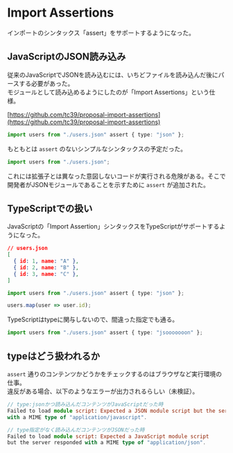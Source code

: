 # Import Assertions

インポートのシンタックス「assert」をサポートするようになった。

## JavaScriptのJSON読み込み

従来のJavaScriptでJSONを読み込むには、いちどファイルを読み込んだ後にパースする必要があった。\
モジュールとして読み込めるようにしたのが「Import Assertions」という仕様。

[https://github.com/tc39/proposal-import-assertions](https://github.com/tc39/proposal-import-assertions)

```typescript
import users from "./users.json" assert { type: "json" };
```

もともとは `assert` のないシンプルなシンタックスの予定だった。

```typescript
import users from "./users.json";
```

これには拡張子とは異なった意図しないコードが実行される危険がある。そこで開発者がJSONモジュールであることを示すために `assert` が追加された。

## TypeScriptでの扱い

JavaScriptの「Import Assertion」シンタックスをTypeScriptがサポートするようになった。

```json
// users.json
[
  { id: 1, name: "A" },
  { id: 2, name: "B" },
  { id: 3, name: "C" },
]
```

```typescript
import users from "./users.json" assert { type: "json" };

users.map(user => user.id);
```

TypeScriptはtypeに関与しないので、間違った指定でも通る。

```typescript
import users from "./users.json" assert { type: "jsooooooon" };
```

## typeはどう扱われるか

`assert` 通りのコンテンツかどうかをチェックするのはブラウザなど実行環境の仕事。\
違反がある場合、以下のようなエラーが出力されるらしい（未検証）。

```typescript
// type:jsonかつ読み込んだコンテンツがJavaScriptだった時
Failed to load module script: Expected a JSON module script but the server responded 
with a MIME type of "application/javascript".
```

```typescript
// type指定がなく読み込んだコンテンツがJSONだった時
Failed to load module script: Expected a JavaScript module script 
but the server responded with a MIME type of "application/json".
```
